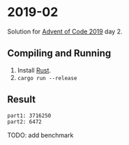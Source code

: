 2019-02
=======

Solution for [Advent of Code 2019](https://adventofcode.com/2019) day 2.

Compiling and Running
---------------------

1. Install [Rust](https://www.rust-lang.org/en-US/install.html).
2. `cargo run --release`

Result
------

```sh
part1: 3716250
part2: 6472
```

TODO: add benchmark

